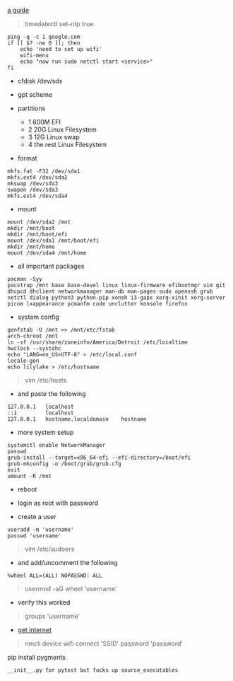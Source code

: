 [a guide](https://www.youtube.com/watch?v=i5IQMZVT8Bo)

> timedatectl set-ntp true

```
ping -q -c 1 google.com
if [[ $? -ne 0 ]]; then
	echo 'need to set up wifi'
	wifi-menu
	echo "now run sudo netctl start <service>"
fi
```

* cfdisk /dev/sdx
* gpt scheme
* partitions
	* 1 600M EFI
	* 2 20G Linux Filesystem
	* 3 12G Linux swap
	* 4 the rest Linux Filesystem

* format

```
mkfs.fat -F32 /dev/sda1
mkfs.ext4 /dev/sda2
mkswap /dev/sda3
swapon /dev/sda3
mkfs.ext4 /dev/sda4
```

* mount

```
mount /dev/sda2 /mnt
mkdir /mnt/boot
mkdir /mnt/boot/efi
mount /dev/sda1 /mnt/boot/efi
mkdir /mnt/home
mount /dev/sda4 /mnt/home
```

* all important packages

```
pacman -Syy
pacstrap /mnt base base-devel linux linux-firmware efibootmgr vim git dhcpcd dhclient networkmanager man-db man-pages sudo openssh grub netctl dialog python3 python-pip xonsh i3-gaps xorg-xinit xorg-server picom lxappearance pcmanfm code unclutter konsole firefox
```

* system config

```
genfstab -U /mnt >> /mnt/etc/fstab
arch-chroot /mnt
ln -sf /usr/share/zoneinfo/America/Detroit /etc/localtime
hwclock --systohc
echo "LANG=en_US>UTF-8" > /etc/local.conf
locale-gen
echo lilylake > /etc/hostname
```

> vim /etc/hosts
* and paste the following

```
127.0.0.1	localhost
::1			localhost
127.0.0.1	hostname.localdomain	hostname
```

* more system setup

```
systemctl enable NetworkManager
passwd
grub-install --target=x86_64-efi --efi-directory=/boot/efi
grub-mkconfig -o /boot/grub/grub.cfg
exit
umount -R /mnt
```

* reboot
* login as root with password

* create a user

```
useradd -m 'username'
passwd 'username'
```

> vim /etc/sudoers
* and add/uncomment the following

```
%wheel ALL=(ALL) NOPASSWD: ALL
```

> usermod -aG wheel 'username'

* verify this worked

> groups 'username'

* [get internet](https://www.youtube.com/watch?v=MAi9DurTRQc)

> nmcli device wifi connect 'SSID' password 'password'

pip install pygments
```
__init__.py for pytest but fucks up source_executables
```
